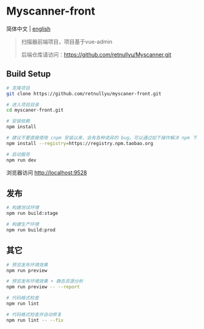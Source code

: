 # Myscanner-front

简体中文 | [english](./README.md)

> 扫描器前端项目，项目基于vue-admin
>
> 后端仓库请访问：https://github.com/retnullyu/Myscanner.git

## Build Setup

```bash
# 克隆项目
git clone https://github.com/retnullyu/myscaner-front.git

# 进入项目目录
cd myscaner-front.git

# 安装依赖
npm install

# 建议不要直接使用 cnpm 安装以来，会有各种诡异的 bug。可以通过如下操作解决 npm 下载速度慢的问题
npm install --registry=https://registry.npm.taobao.org

# 启动服务
npm run dev
```

浏览器访问 [http://localhost:9528](http://localhost:9528)

## 发布

```bash
# 构建测试环境
npm run build:stage

# 构建生产环境
npm run build:prod
```

## 其它

```bash
# 预览发布环境效果
npm run preview

# 预览发布环境效果 + 静态资源分析
npm run preview -- --report

# 代码格式检查
npm run lint

# 代码格式检查并自动修复
npm run lint -- --fix
```

